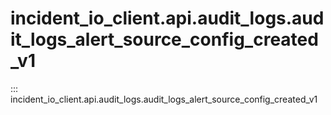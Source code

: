 # incident_io_client.api.audit_logs.audit_logs_alert_source_config_created_v1

::: incident_io_client.api.audit_logs.audit_logs_alert_source_config_created_v1
